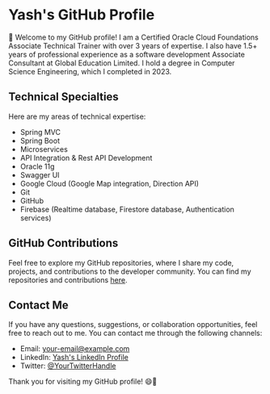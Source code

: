 # Yash's GitHub Profile

👋 Welcome to my GitHub profile! I am a Certified Oracle Cloud Foundations Associate Technical Trainer with over 3 years of expertise. I also have 1.5+ years of professional experience as a software development Associate Consultant at Global Education Limited. I hold a degree in Computer Science Engineering, which I completed in 2023.

## Technical Specialties

Here are my areas of technical expertise:

- Spring MVC
- Spring Boot
- Microservices
- API Integration & Rest API Development
- Oracle 11g
- Swagger UI
- Google Cloud (Google Map integration, Direction API)
- Git
- GitHub
- Firebase (Realtime database, Firestore database, Authentication services)

## GitHub Contributions

Feel free to explore my GitHub repositories, where I share my code, projects, and contributions to the developer community. You can find my repositories and contributions [here](https://github.com/yash547).

## Contact Me

If you have any questions, suggestions, or collaboration opportunities, feel free to reach out to me. You can contact me through the following channels:

- Email: [your-email@example.com](mailto:yashmishra547@gmail.com)
- LinkedIn: [Yash's LinkedIn Profile](https://www.linkedin.com/in/yash-mishra-954540152/)
- Twitter: [@YourTwitterHandle](https://twitter.com/yashmis41284459)

Thank you for visiting my GitHub profile! 😄🚀
